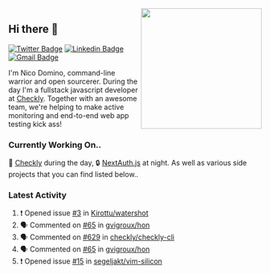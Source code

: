 <img align="right" src="https://user-images.githubusercontent.com/7415984/172472491-91b16eac-fa22-4ecf-92df-d687139fd1f9.gif" width="240" />

## Hi there 👋

[![Twitter Badge](https://img.shields.io/badge/-@ndom91-1ca0f1?style=flat-square&labelColor=1ca0f1&logo=twitter&logoColor=white&link=https://twitter.com/ndom91)](https://twitter.com/ndom91) [![Linkedin Badge](https://img.shields.io/badge/-ndom91-blue?style=flat-square&logo=Linkedin&logoColor=white&link=https://www.linkedin.com/in/ndom91/)](https://www.linkedin.com/in/ndom91/) [![Gmail Badge](https://img.shields.io/badge/-yo@ndo.dev-c14438?style=flat-square&logo=mail.ru&logoColor=white&link=mailto:yo@ndo.dev)](mailto:yo@ndo.dev)

I'm Nico Domino, command-line warrior and open sourcerer. During the day I'm a fullstack javascript developer at [Checkly](https://checklyhq.com). Together with an awesome team, we're helping to make active monitoring and end-to-end web app testing kick ass!

### Currently Working On..

🦝 [Checkly](https://checklyhq.com) during the day, 🔒 [NextAuth.js](https://github.com/nextauthjs/next-auth) at night. As well as various side projects that you can find listed below..

<!--START_SECTION_PROFILE_VIEWS:readme-info-->
<!--END_SECTION_PROFILE_VIEWS:readme-info-->

<!--START_SECTION_DAILY_COMMIT:readme-info-->
<!--END_SECTION_DAILY_COMMIT:readme-info-->

<!--START_SECTION_WEEKLY_COMMIT:readme-info-->
<!--END_SECTION_WEEKLY_COMMIT:readme-info-->

### Latest Activity

<!--START_SECTION:activity-->
1. ❗️ Opened issue [#3](https://github.com/Kirottu/watershot/issues/3) in [Kirottu/watershot](https://github.com/Kirottu/watershot)
2. 🗣 Commented on [#65](https://github.com/gvigroux/hon/issues/65) in [gvigroux/hon](https://github.com/gvigroux/hon)
3. 🗣 Commented on [#629](https://github.com/checkly/checkly-cli/issues/629) in [checkly/checkly-cli](https://github.com/checkly/checkly-cli)
4. 🗣 Commented on [#65](https://github.com/gvigroux/hon/issues/65) in [gvigroux/hon](https://github.com/gvigroux/hon)
5. ❗️ Opened issue [#15](https://github.com/segeljakt/vim-silicon/issues/15) in [segeljakt/vim-silicon](https://github.com/segeljakt/vim-silicon)
<!--END_SECTION:activity-->
